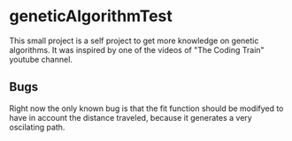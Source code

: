 # geneticAlgorithmTest

This small project is a self project to get more knowledge on genetic algorithms. It was inspired by one of the videos of "The Coding Train" youtube channel.

## Bugs
Right now the only known bug is that the fit function should be modifyed to have in account the distance traveled, because it generates a very oscilating path.


